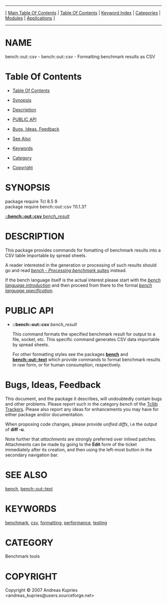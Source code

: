 
[//000000001]: # (bench::out::csv \- Benchmarking/Performance tools)
[//000000002]: # (Generated from file 'bench\_wcsv\.man' by tcllib/doctools with format 'markdown')
[//000000003]: # (Copyright &copy; 2007 Andreas Kupries <andreas\_kupries@users\.sourceforge\.net>)
[//000000004]: # (bench::out::csv\(n\) 0\.1\.3 tcllib "Benchmarking/Performance tools")

<hr> [ <a href="../../../../toc.md">Main Table Of Contents</a> &#124; <a
href="../../../toc.md">Table Of Contents</a> &#124; <a
href="../../../../index.md">Keyword Index</a> &#124; <a
href="../../../../toc0.md">Categories</a> &#124; <a
href="../../../../toc1.md">Modules</a> &#124; <a
href="../../../../toc2.md">Applications</a> ] <hr>

# NAME

bench::out::csv \- bench::out::csv \- Formatting benchmark results as CSV

# <a name='toc'></a>Table Of Contents

  - [Table Of Contents](#toc)

  - [Synopsis](#synopsis)

  - [Description](#section1)

  - [PUBLIC API](#section2)

  - [Bugs, Ideas, Feedback](#section3)

  - [See Also](#seealso)

  - [Keywords](#keywords)

  - [Category](#category)

  - [Copyright](#copyright)

# <a name='synopsis'></a>SYNOPSIS

package require Tcl 8\.5 9  
package require bench::out::csv ?0\.1\.3?  

[__::bench::out::csv__ *bench\_result*](#1)  

# <a name='description'></a>DESCRIPTION

This package provides commands for fomatting of benchmark results into a CSV
table importable by spread sheets\.

A reader interested in the generation or processing of such results should go
and read *[bench \- Processing benchmark suites](bench\.md)* instead\.

If the bench language itself is the actual interest please start with the
*[bench language introduction](bench\_lang\_intro\.md)* and then proceed from
there to the formal *[bench language specification](bench\_lang\_spec\.md)*\.

# <a name='section2'></a>PUBLIC API

  - <a name='1'></a>__::bench::out::csv__ *bench\_result*

    This command formats the specified benchmark result for output to a file,
    socket, etc\. This specific command generates CSV data importable by spread
    sheets\.

    For other formatting styles see the packages __[bench](bench\.md)__
    and __[bench::out::text](bench\_wtext\.md)__ which provide commands to
    format benchmark results in raw form, or for human consumption,
    respectively\.

# <a name='section3'></a>Bugs, Ideas, Feedback

This document, and the package it describes, will undoubtedly contain bugs and
other problems\. Please report such in the category *bench* of the [Tcllib
Trackers](http://core\.tcl\.tk/tcllib/reportlist)\. Please also report any ideas
for enhancements you may have for either package and/or documentation\.

When proposing code changes, please provide *unified diffs*, i\.e the output of
__diff \-u__\.

Note further that *attachments* are strongly preferred over inlined patches\.
Attachments can be made by going to the __Edit__ form of the ticket
immediately after its creation, and then using the left\-most button in the
secondary navigation bar\.

# <a name='seealso'></a>SEE ALSO

[bench](bench\.md), [bench::out::text](bench\_wtext\.md)

# <a name='keywords'></a>KEYWORDS

[benchmark](\.\./\.\./\.\./\.\./index\.md\#benchmark),
[csv](\.\./\.\./\.\./\.\./index\.md\#csv),
[formatting](\.\./\.\./\.\./\.\./index\.md\#formatting),
[performance](\.\./\.\./\.\./\.\./index\.md\#performance),
[testing](\.\./\.\./\.\./\.\./index\.md\#testing)

# <a name='category'></a>CATEGORY

Benchmark tools

# <a name='copyright'></a>COPYRIGHT

Copyright &copy; 2007 Andreas Kupries <andreas\_kupries@users\.sourceforge\.net>
